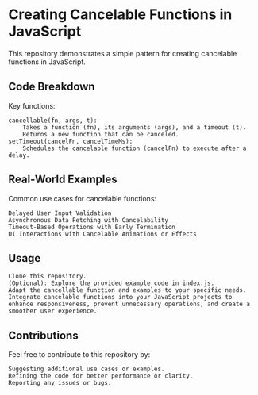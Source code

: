 # Creating Cancelable Functions in JavaScript

This repository demonstrates a simple pattern for creating cancelable functions in JavaScript.

## Code Breakdown

Key functions:

    cancellable(fn, args, t):
        Takes a function (fn), its arguments (args), and a timeout (t).
        Returns a new function that can be canceled.
    setTimeout(cancelFn, cancelTimeMs):
        Schedules the cancelable function (cancelFn) to execute after a delay.

## Real-World Examples

Common use cases for cancelable functions:

    Delayed User Input Validation
    Asynchronous Data Fetching with Cancelability
    Timeout-Based Operations with Early Termination
    UI Interactions with Cancelable Animations or Effects

## Usage

    Clone this repository.
    (Optional): Explore the provided example code in index.js.
    Adapt the cancellable function and examples to your specific needs.
    Integrate cancelable functions into your JavaScript projects to enhance responsiveness, prevent unnecessary operations, and create a smoother user experience.

## Contributions

Feel free to contribute to this repository by:

    Suggesting additional use cases or examples.
    Refining the code for better performance or clarity.
    Reporting any issues or bugs.

